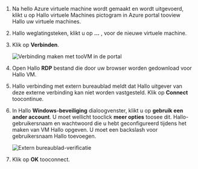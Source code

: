 1. Na hello Azure virtuele machine wordt gemaakt en wordt uitgevoerd, klikt u op Hallo virtuele Machines pictogram in Azure portal tooview Hallo uw virtuele machines.

1. Hallo weglatingsteken, klikt u op **...** , voor de nieuwe virtuele machine.

1. Klik op **Verbinden**.

   ![Verbinding maken met tooVM in de portal](./media/virtual-machines-sql-server-remote-desktop-connect/azure-virtual-machine-connect.png)

1. Open Hallo **RDP** bestand die door uw browser worden gedownload voor Hallo VM.

1. Hallo verbinding met extern bureaublad meldt dat Hallo uitgever van deze externe verbinding kan niet worden vastgesteld. Klik op **Connect** toocontinue.

1. In Hallo **Windows-beveiliging** dialoogvenster, klikt u op **gebruik een ander account**. U moet wellicht tooclick **meer opties** toosee dit. Hallo-gebruikersnaam en wachtwoord die u hebt geconfigureerd tijdens het maken van VM Hallo opgeven. U moet een backslash voor gebruikersnaam Hallo toevoegen.

   ![Extern bureaublad-verificatie](./media/virtual-machines-sql-server-remote-desktop-connect/remote-desktop-connect.png)

1. Klik op **OK** tooconnect.
